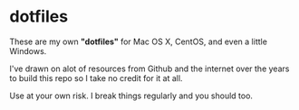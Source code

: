 # dotfiles

These are my own **"dotfiles"** for Mac OS X, CentOS, and even a little Windows.

I've drawn on alot of resources from Github and the internet over the years to build this repo
so I take no credit for it at all.

Use at your own risk. I break things regularly and you should too.
